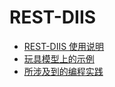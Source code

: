 # REST-DIIS

- [REST-DIIS 使用说明](./usage.md)
- [玩具模型上的示例](./toy_model.md)
- [所涉及到的编程实践](./practice.md)
